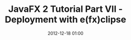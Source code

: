 ---
layout: redirect
title: "JavaFX 2 Tutorial Part VII - Deployment with e(fx)clipse"
date: 2012-12-18 01:00
updated: 2013-05-22
redirect: http://code.makery.ch/java/javafx-2-tutorial-part7
---